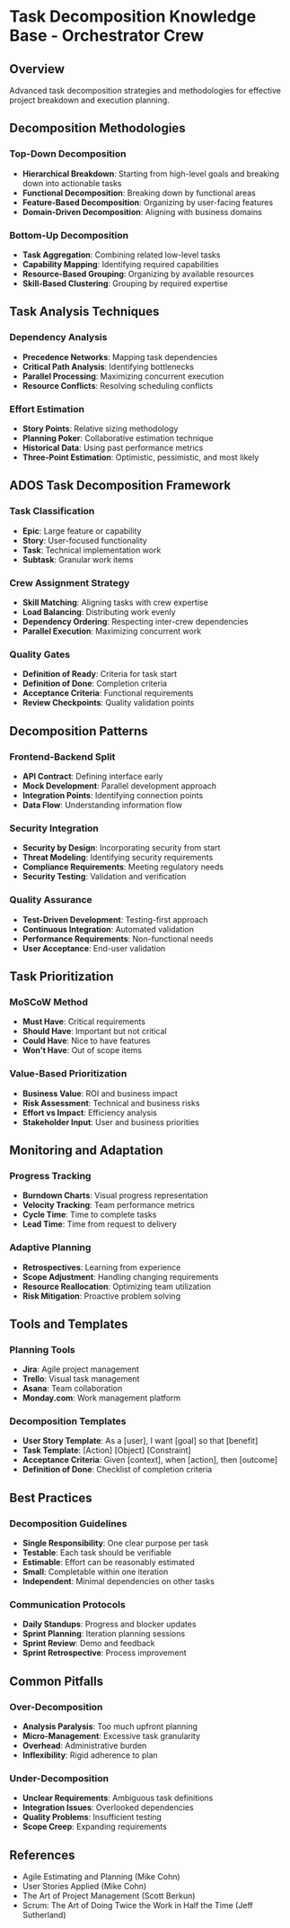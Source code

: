 # Task Decomposition Knowledge Base - Orchestrator Crew

## Overview
Advanced task decomposition strategies and methodologies for effective project breakdown and execution planning.

## Decomposition Methodologies

### Top-Down Decomposition
- **Hierarchical Breakdown**: Starting from high-level goals and breaking down into actionable tasks
- **Functional Decomposition**: Breaking down by functional areas
- **Feature-Based Decomposition**: Organizing by user-facing features
- **Domain-Driven Decomposition**: Aligning with business domains

### Bottom-Up Decomposition
- **Task Aggregation**: Combining related low-level tasks
- **Capability Mapping**: Identifying required capabilities
- **Resource-Based Grouping**: Organizing by available resources
- **Skill-Based Clustering**: Grouping by required expertise

## Task Analysis Techniques

### Dependency Analysis
- **Precedence Networks**: Mapping task dependencies
- **Critical Path Analysis**: Identifying bottlenecks
- **Parallel Processing**: Maximizing concurrent execution
- **Resource Conflicts**: Resolving scheduling conflicts

### Effort Estimation
- **Story Points**: Relative sizing methodology
- **Planning Poker**: Collaborative estimation technique
- **Historical Data**: Using past performance metrics
- **Three-Point Estimation**: Optimistic, pessimistic, and most likely

## ADOS Task Decomposition Framework

### Task Classification
- **Epic**: Large feature or capability
- **Story**: User-focused functionality
- **Task**: Technical implementation work
- **Subtask**: Granular work items

### Crew Assignment Strategy
- **Skill Matching**: Aligning tasks with crew expertise
- **Load Balancing**: Distributing work evenly
- **Dependency Ordering**: Respecting inter-crew dependencies
- **Parallel Execution**: Maximizing concurrent work

### Quality Gates
- **Definition of Ready**: Criteria for task start
- **Definition of Done**: Completion criteria
- **Acceptance Criteria**: Functional requirements
- **Review Checkpoints**: Quality validation points

## Decomposition Patterns

### Frontend-Backend Split
- **API Contract**: Defining interface early
- **Mock Development**: Parallel development approach
- **Integration Points**: Identifying connection points
- **Data Flow**: Understanding information flow

### Security Integration
- **Security by Design**: Incorporating security from start
- **Threat Modeling**: Identifying security requirements
- **Compliance Requirements**: Meeting regulatory needs
- **Security Testing**: Validation and verification

### Quality Assurance
- **Test-Driven Development**: Testing-first approach
- **Continuous Integration**: Automated validation
- **Performance Requirements**: Non-functional needs
- **User Acceptance**: End-user validation

## Task Prioritization

### MoSCoW Method
- **Must Have**: Critical requirements
- **Should Have**: Important but not critical
- **Could Have**: Nice to have features
- **Won't Have**: Out of scope items

### Value-Based Prioritization
- **Business Value**: ROI and business impact
- **Risk Assessment**: Technical and business risks
- **Effort vs Impact**: Efficiency analysis
- **Stakeholder Input**: User and business priorities

## Monitoring and Adaptation

### Progress Tracking
- **Burndown Charts**: Visual progress representation
- **Velocity Tracking**: Team performance metrics
- **Cycle Time**: Time to complete tasks
- **Lead Time**: Time from request to delivery

### Adaptive Planning
- **Retrospectives**: Learning from experience
- **Scope Adjustment**: Handling changing requirements
- **Resource Reallocation**: Optimizing team utilization
- **Risk Mitigation**: Proactive problem solving

## Tools and Templates

### Planning Tools
- **Jira**: Agile project management
- **Trello**: Visual task management
- **Asana**: Team collaboration
- **Monday.com**: Work management platform

### Decomposition Templates
- **User Story Template**: As a [user], I want [goal] so that [benefit]
- **Task Template**: [Action] [Object] [Constraint]
- **Acceptance Criteria**: Given [context], when [action], then [outcome]
- **Definition of Done**: Checklist of completion criteria

## Best Practices

### Decomposition Guidelines
- **Single Responsibility**: One clear purpose per task
- **Testable**: Each task should be verifiable
- **Estimable**: Effort can be reasonably estimated
- **Small**: Completable within one iteration
- **Independent**: Minimal dependencies on other tasks

### Communication Protocols
- **Daily Standups**: Progress and blocker updates
- **Sprint Planning**: Iteration planning sessions
- **Sprint Review**: Demo and feedback
- **Sprint Retrospective**: Process improvement

## Common Pitfalls

### Over-Decomposition
- **Analysis Paralysis**: Too much upfront planning
- **Micro-Management**: Excessive task granularity
- **Overhead**: Administrative burden
- **Inflexibility**: Rigid adherence to plan

### Under-Decomposition
- **Unclear Requirements**: Ambiguous task definitions
- **Integration Issues**: Overlooked dependencies
- **Quality Problems**: Insufficient testing
- **Scope Creep**: Expanding requirements

## References
- Agile Estimating and Planning (Mike Cohn)
- User Stories Applied (Mike Cohn)
- The Art of Project Management (Scott Berkun)
- Scrum: The Art of Doing Twice the Work in Half the Time (Jeff Sutherland)